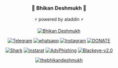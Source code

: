 ### <p align="center">📌 Bhikan Deshmukh 📌<p align="center">
<p align="center"> ⚡ powered by aladdin ⚡<p align="center">

<p align="center"><a href="https://github.com/bhikandeshmukh"><img title="Bhikan Deshmukh" src="https://github-readme-stats.vercel.app/api?username=bhikandeshmukh&show_icons=true&include_all_commits=true&theme=default&cache_seconds=3200"></a>
</p>

<p align="center">
<a href="https://t.me/dev_aladdin"><img title="Telegram" src="https://img.shields.io/badge/Telegram-black?style=for-the-badge&logo=Telegram"></a>
<a href="https://wa.me/918600525401"><img title="whatsapp" src="https://img.shields.io/badge/WHATSAPP-%2325D366.svg?&style=for-the-badge&logo=whatsapp&logoColor=white"></a>
<a href="https://www.instagram.com/bhikan_deshmukh/"><img title="Instagram" src="https://img.shields.io/badge/instagram-%23E4405F.svg?&style=for-the-badge&logo=instagram&logoColor=white"></a>
<a href="https://www.instamojo.com/@deepanshunarwal/"><img title="DONATE" src="https://img.shields.io/badge/DONATE-lightgrey?style=for-the-badge&logo=Google-pay"></a>
</p>
<div class="razorpay-embed-btn" data-url="https://pages.razorpay.com/pl_Fi84nt7lZAwsdT/view" data-text="DONATE" data-color="#528FF0" data-size="medium">
  <script>
    (function(){
      var d=document; var x=!d.getElementById('razorpay-embed-btn-js')
      if(x){ var s=d.createElement('script'); s.defer=!0;s.id='razorpay-embed-btn-js';
      s.src='https://cdn.razorpay.com/static/embed_btn/bundle.js';d.body.appendChild(s);} else{var rzp=window['__rzp__'];
      rzp && rzp.init && rzp.init()}})();
  </script>
</div>
    

<p align="center"> 
<a href="https://github.com/bhikandeshmukh/shark"><img title="Shark" src="https://github-readme-stats.vercel.app/api/pin/?username=bhikandeshmukh&repo=shark&theme=dark"></a>
<a href="https://github.com/bhikandeshmukh/instarat"><img title="instarat" src="https://github-readme-stats.vercel.app/api/pin/?username=bhikandeshmukh&repo=instarat&theme=default"></a>
<a href="https://github.com/bhikandeshmukh/AdvPhishing"><img title="AdvPhishing" src="https://github-readme-stats.vercel.app/api/pin/?username=bhikandeshmukh&repo=AdvPhishing&theme=dark"></a>
<a href="https://github.com/bhikandeshmukh/Blackeye-v2.0"><img title="Blackeye-v2.0" src="https://github-readme-stats.vercel.app/api/pin/?username=bhikandeshmukh&repo=Blackeye-v2.0&theme=default"></a>
</p>

<p align="center">
<a href="https://github.com/bebhikandeshmukh"><img title="thebhikandeshmukh" src="https://github-readme-stats.vercel.app/api/top-langs/?username=bhikandeshmukh&layout=compact"></a>
</p>
